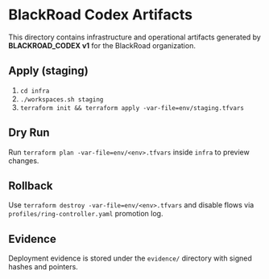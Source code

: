 # BlackRoad Codex Artifacts

This directory contains infrastructure and operational artifacts generated by **BLACKROAD_CODEX v1** for the BlackRoad organization.

## Apply (staging)

1. `cd infra`
2. `./workspaces.sh staging`
3. `terraform init && terraform apply -var-file=env/staging.tfvars`

## Dry Run

Run `terraform plan -var-file=env/<env>.tfvars` inside `infra` to preview changes.

## Rollback

Use `terraform destroy -var-file=env/<env>.tfvars` and disable flows via `profiles/ring-controller.yaml` promotion log.

## Evidence

Deployment evidence is stored under the `evidence/` directory with signed hashes and pointers.
